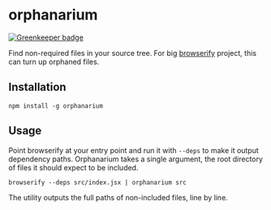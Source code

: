 # orphanarium

[![Greenkeeper badge](https://badges.greenkeeper.io/tmcw/orphanarium.svg)](https://greenkeeper.io/)

Find non-required files in your source tree. For big [browserify](http://browserify.org/)
project, this can turn up orphaned files.

## Installation

```
npm install -g orphanarium
```

## Usage

Point browserify at your entry point and run it with `--deps` to make it
output dependency paths. Orphanarium takes a single argument, the root
directory of files it should expect to be included.

```
browserify --deps src/index.jsx | orphanarium src
```

The utility outputs the full paths of non-included files, line by line.
